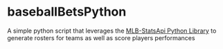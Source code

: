 # baseballBetsPython

A simple python script that leverages the [MLB-StatsApi Python Library](https://github.com/toddrob99/MLB-StatsAPI/wiki/) to generate rosters for teams as well as score players performances
